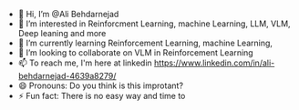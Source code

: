 - 👋 Hi, I’m @Ali Behdarnejad
- 👀 I’m interested in Reinforcment Learning, machine Learning, LLM, VLM, Deep leaning and more
- 🌱 I’m currently learning Reinforcement Learning, machine Learning,
- 💞️ I’m looking to collaborate on VLM in Reinforcement Learning
- 📫 To reach me, I'm here at linkedin https://www.linkedin.com/in/ali-behdarnejad-4639a8279/
- 😄 Pronouns: Do you think is this improtant?
- ⚡ Fun fact: There is no easy way and time to 

<!---
AliBehdar/AliBehdar is a ✨ special ✨ repository because its `README.md` (this file) appears on your GitHub profile.
You can click the Preview link to take a look at your changes.
--->
